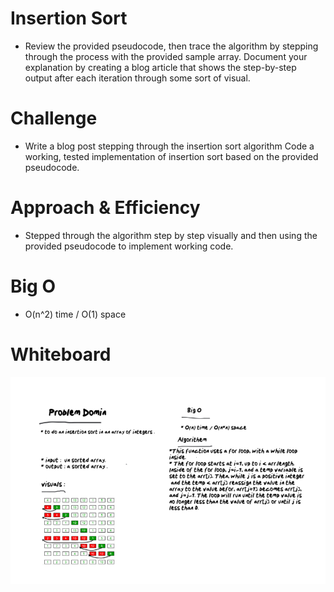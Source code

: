# Insertion Sort
 * Review the provided pseudocode, then trace the algorithm by stepping through the process with the provided sample array. Document your explanation by creating a blog article that shows the step-by-step output after each iteration through some sort of visual.

# Challenge
 * Write a blog post stepping through the insertion sort algorithm Code a working, tested implementation of insertion sort based on the provided pseudocode.
# Approach & Efficiency
 * Stepped through the algorithm step by step visually and then using the provided pseudocode to implement working code.
# Big O 
 * O(n^2) time / O(1) space

# Whiteboard

<img src = "./insert.png">